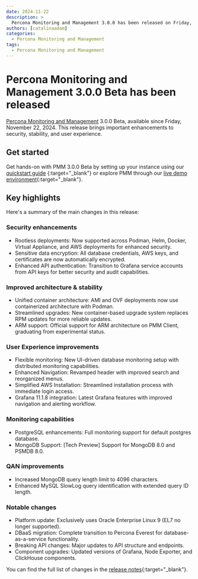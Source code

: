 ```yaml
---
date: 2024-11-22
description: >
  Percona Monitoring and Management 3.0.0 has been released on Friday, November 22, 2024.
authors: [catalinaadam]
categories:
  - Percona Monitoring and Management
tags:
  - Percona Monitoring and Management
---
```


# Percona Monitoring and Management 3.0.0 Beta has been released

<!-- more -->

[Percona Monitoring and Management](https://docs.percona.com/percona-monitoring-and-management/index.html) 3.0.0 Beta, available since Friday, November 22, 2024. This release brings important enhancements to security, stability, and user experience. 

## Get started

Get hands-on with PMM 3.0.0 Beta by setting up your instance using our [quickstart guide](https://pmm-doc-3-0.onrender.com/quickstart.html) {:target="_blank"} or explore PMM through our [live demo environment](https://pmmdemo.percona.com){:target="_blank"}.

## Key highlights

Here's a summary of the main changes in this release:

### Security enhancements

- Rootless deployments: Now supported across Podman, Helm, Docker, Virtual Appliance, and AWS deployments for enhanced security.
- Sensitive data encryption: All database credentials, AWS keys, and certificates are now automatically encrypted.
- Enhanced API authentication: Transition to Grafana service accounts from API keys for better security and audit capabilities.

### Improved architecture & stability

- Unified container architecture: AMI and OVF deployments now use containerized architecture with Podman.
- Streamlined upgrades: New container-based upgrade system replaces RPM updates for more reliable updates.
- ARM support: Official support for ARM architecture on PMM Client, graduating from experimental status.

### User Experience improvements

- Flexible monitoring: New UI-driven database monitoring setup with distributed monitoring capabilities.
- Enhanced Navigation: Revamped header with improved search and reorganized menus.
- Simplified AWS Installation: Streamlined installation process with immediate login access.
- Grafana 11.1.8 integration: Latest Grafana features with improved navigation and alerting workflow.

### Monitoring capabilities

- PostgreSQL enhancements: Full monitoring support for default postgres database.
- MongoDB Support: [Tech Preview] Support for MongoDB 8.0 and PSMDB 8.0.

### QAN improvements

- Increased MongoDB query length limit to 4096 characters.
- Enhanced MySQL SlowLog query identification with extended query ID length.

### Notable changes

- Platform update: Exclusively uses Oracle Enterprise Linux 9 (EL7 no longer supported).
- DBaaS migration: Complete transition to Percona Everest for database-as-a-service functionality.
- Breaking API changes: Major updates to API structure and endpoints.
- Component upgrades: Updated versions of Grafana, Node Exporter, and ClickHouse components.

You can find the full list of changes in the [release notes](https://pmm-doc-3-0.onrender.com/release-notes/3.0.0_Beta.html){:target="_blank"}.


